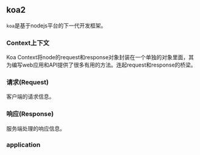 ## koa2

`koa`是基于nodejs平台的下一代开发框架。

### Context上下文

Koa Context将node的request和response对象封装在一个单独的对象里面，其为编写web应用和API提供了很多有用的方法。连起request和response的桥梁。


### 请求(Request)

客户端的请求信息。


### 响应(Response)

服务端处理的响应信息。

### application